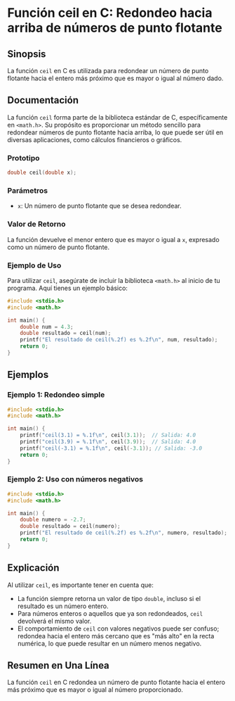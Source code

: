 <!--
Meta Description: # Función ceil en C: Redondeo hacia arriba de números de punto flotante ## Sinopsis La función `ceil` en C es utilizada para redondear un número de pu...
Meta Keywords: ceil, que, número, double, resultado
-->

# Función ceil en C: Redondeo hacia arriba de números de punto flotante

## Sinopsis
La función `ceil` en C es utilizada para redondear un número de punto flotante hacia el entero más próximo que es mayor o igual al número dado.

## Documentación
La función `ceil` forma parte de la biblioteca estándar de C, específicamente en `<math.h>`. Su propósito es proporcionar un método sencillo para redondear números de punto flotante hacia arriba, lo que puede ser útil en diversas aplicaciones, como cálculos financieros o gráficos.

### Prototipo
```c
double ceil(double x);
```

### Parámetros
- `x`: Un número de punto flotante que se desea redondear.

### Valor de Retorno
La función devuelve el menor entero que es mayor o igual a `x`, expresado como un número de punto flotante.

### Ejemplo de Uso
Para utilizar `ceil`, asegúrate de incluir la biblioteca `<math.h>` al inicio de tu programa. Aquí tienes un ejemplo básico:

```c
#include <stdio.h>
#include <math.h>

int main() {
    double num = 4.3;
    double resultado = ceil(num);
    printf("El resultado de ceil(%.2f) es %.2f\n", num, resultado);
    return 0;
}
```

## Ejemplos
### Ejemplo 1: Redondeo simple
```c
#include <stdio.h>
#include <math.h>

int main() {
    printf("ceil(3.1) = %.1f\n", ceil(3.1));  // Salida: 4.0
    printf("ceil(3.9) = %.1f\n", ceil(3.9));  // Salida: 4.0
    printf("ceil(-3.1) = %.1f\n", ceil(-3.1)); // Salida: -3.0
    return 0;
}
```

### Ejemplo 2: Uso con números negativos
```c
#include <stdio.h>
#include <math.h>

int main() {
    double numero = -2.7;
    double resultado = ceil(numero);
    printf("El resultado de ceil(%.2f) es %.2f\n", numero, resultado); // Salida: -2.0
    return 0;
}
```

## Explicación
Al utilizar `ceil`, es importante tener en cuenta que:
- La función siempre retorna un valor de tipo `double`, incluso si el resultado es un número entero.
- Para números enteros o aquellos que ya son redondeados, `ceil` devolverá el mismo valor.
- El comportamiento de `ceil` con valores negativos puede ser confuso; redondea hacia el entero más cercano que es "más alto" en la recta numérica, lo que puede resultar en un número menos negativo.

## Resumen en Una Línea
La función `ceil` en C redondea un número de punto flotante hacia el entero más próximo que es mayor o igual al número proporcionado.